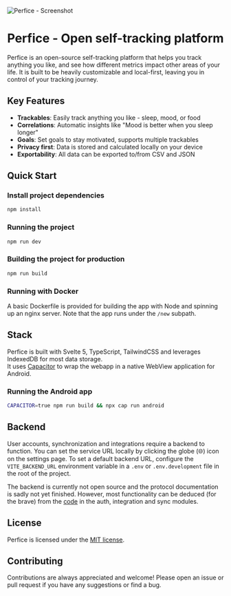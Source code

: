 ![Perfice - Screenshot](https://raw.githubusercontent.com/p0lloc/perfice/main/client/assets/screenshot.png)
# Perfice - Open self-tracking platform

Perfice is an open-source self-tracking platform that helps you track anything you like, and see how different metrics impact other areas of your life. It is built to be heavily customizable and local-first, leaving you in control of your tracking journey.


## Key Features
- **Trackables**: Easily track anything you like - sleep, mood, or food
- **Correlations**: Automatic insights like "Mood is better when you sleep longer"
- **Goals**: Set goals to stay motivated, supports multiple trackables
- **Privacy first**: Data is stored and calculated locally on your device
- **Exportability**: All data can be exported to/from CSV and JSON
## Quick Start
### Install project dependencies
```bash
npm install
```

### Running the project
```bash
npm run dev
```

### Building the project for production
```bash
npm run build
```
### Running with Docker
A basic Dockerfile is provided for building the app with Node and spinning up an nginx server.
Note that the app runs under the `/new` subpath.

## Stack
Perfice is built with Svelte 5, TypeScript, TailwindCSS and leverages IndexedDB for most data storage.    
It uses [Capacitor](https://github.com/ionic-team/capacitor) to wrap the webapp in a native WebView application for Android.

### Running the Android app
```bash
CAPACITOR=true npm run build && npx cap run android
```

## Backend
User accounts, synchronization and integrations require a backend to function. You can set the service URL locally by clicking the globe (🌐) icon on the settings page. 
To set a default backend URL, configure the `VITE_BACKEND_URL` environment variable in a `.env` or `.env.development` file in the root of the project.

The backend is currently not open source and the protocol documentation is sadly not yet finished. However, most functionality can be deduced (for the brave) from the [code](https://github.com/p0lloc/perfice/blob/main/src/services) in the auth, integration and sync modules.

## License
Perfice is licensed under the [MIT license](https://github.com/p0lloc/perfice/blob/main/LICENSE).

## Contributing
Contributions are always appreciated and welcome! Please open an issue or pull request if you have any suggestions or find a bug.
